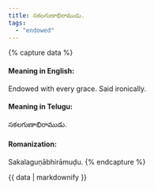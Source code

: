 ```yaml
---
title: సకలగుణాభిరాముడు.
tags:
  - "endowed"
---
```


{% capture data %}
#### Meaning in English:
Endowed with every grace.
Said ironically.

#### Meaning in Telugu:
సకలగుణాభిరాముడు.

#### Romanization:
Sakalaguṇābhirāmuḍu.
{% endcapture %}

{{ data | markdownify }}

